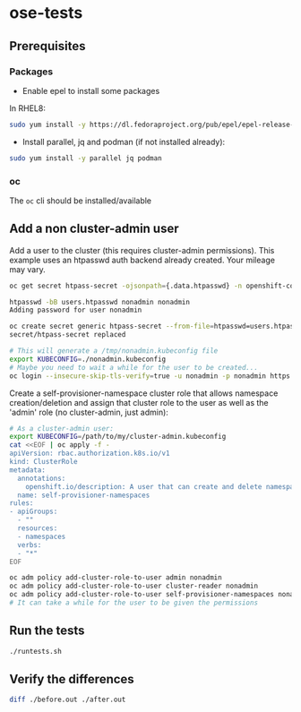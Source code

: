 # ose-tests

## Prerequisites

### Packages

* Enable epel to install some packages

In RHEL8:

```bash
sudo yum install -y https://dl.fedoraproject.org/pub/epel/epel-release-latest-8.noarch.rpm
```

* Install parallel, jq and podman (if not installed already):

```bash
sudo yum install -y parallel jq podman
```

### oc

The `oc` cli should be installed/available

## Add a non cluster-admin user

Add a user to the cluster (this requires cluster-admin permissions). This example uses an htpasswd auth backend already created. Your mileage may vary.

```bash
oc get secret htpass-secret -ojsonpath={.data.htpasswd} -n openshift-config | base64 -d > users.htpasswd

htpasswd -bB users.htpasswd nonadmin nonadmin
Adding password for user nonadmin

oc create secret generic htpass-secret --from-file=htpasswd=users.htpasswd --dry-run -o yaml -n openshift-config | oc replace -f -
secret/htpass-secret replaced

# This will generate a /tmp/nonadmin.kubeconfig file
export KUBECONFIG=./nonadmin.kubeconfig
# Maybe you need to wait a while for the user to be created...
oc login --insecure-skip-tls-verify=true -u nonadmin -p nonadmin https://api.example.com:6443
```

Create a self-provisioner-namespace cluster role that allows namespace creation/deletion and assign that cluster role to the user as well as the 'admin' role (no cluster-admin, just admin):

```bash
# As a cluster-admin user:
export KUBECONFIG=/path/to/my/cluster-admin.kubeconfig
cat <<EOF | oc apply -f -
apiVersion: rbac.authorization.k8s.io/v1
kind: ClusterRole
metadata:
  annotations:
    openshift.io/description: A user that can create and delete namespaces
  name: self-provisioner-namespaces
rules:
- apiGroups:
  - ""
  resources:
  - namespaces
  verbs:
  - "*"
EOF

oc adm policy add-cluster-role-to-user admin nonadmin
oc adm policy add-cluster-role-to-user cluster-reader nonadmin
oc adm policy add-cluster-role-to-user self-provisioner-namespaces nonadmin
# It can take a while for the user to be given the permissions
```

## Run the tests

```bash
./runtests.sh
```

## Verify the differences

```bash
diff ./before.out ./after.out
```
